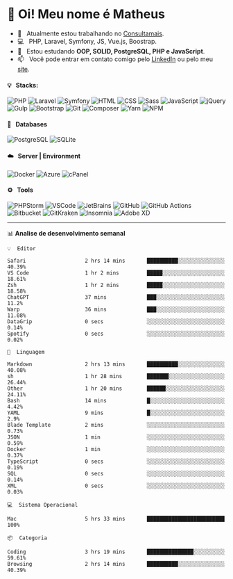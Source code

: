 # 👋 Oi! Meu nome é Matheus

- 🔭 &nbsp; Atualmente estou trabalhando no [Consultamais](https://consultamais.com.br/).
- 💻 &nbsp; PHP, Laravel, Symfony, JS, Vue.js, Boostrap.
- 🌱 &nbsp; Estou estudando **OOP, SOLID, PostgreSQL, PHP e JavaScript**.
- 📫 &nbsp; Você pode entrar em contato comigo pelo [LinkedIn](https://www.linkedin.com/in/matheuscamargoxavier/) ou pelo meu [site](https://matheuscamargo.co).

#### 💡 &nbsp; Stacks:
![PHP](https://img.shields.io/badge/-PHP-777BB4?&logo=php&logoColor=FFFFFF)
![Laravel](https://img.shields.io/badge/-Laravel-FF2D20?&logo=laravel&logoColor=FFFFFF)
![Symfony](https://img.shields.io/badge/-Symfony-000000?&logo=symfony&logoColor=FFFFFF)
![HTML](https://img.shields.io/badge/-HTML-E34F26?&logo=html5&logoColor=FFFFFF)
![CSS](https://img.shields.io/badge/-CSS-1572B6?&logo=css3&logoColor=FFFFFF)
![Sass](https://img.shields.io/badge/-Sass-CC6699?&logo=sass&logoColor=FFFFFF)
![JavaScript](https://img.shields.io/badge/-JavaScript-F7DF1E?&logo=javascript&logoColor=FFFFFF)
![jQuery](https://img.shields.io/badge/-jQuery-0769AD?&logo=jquery&logoColor=FFFFFF)
![Gulp](https://img.shields.io/badge/-Gulp-CF4647?&logo=gulp&logoColor=FFFFFF)
![Bootstrap](https://img.shields.io/badge/-Bootstrap-7952B3?&logo=bootstrap&logoColor=FFFFFF)
![Git](https://img.shields.io/badge/-Git-F05032?&logo=git&logoColor=FFFFFF)
![Composer](https://img.shields.io/badge/-Composer-885630?&logo=composer&logoColor=FFFFFF)
![Yarn](https://img.shields.io/badge/-Yarn-2C8EBB?&logo=yarn&logoColor=FFFFFF)
![NPM](https://img.shields.io/badge/-npm-CB3837?&logo=npm&logoColor=FFFFFF)

#### 💾 &nbsp; Databases
![PostgreSQL](https://img.shields.io/badge/-PostgreSQL-336791?&logo=PostgreSQL&logoColor=FFFFFF)
![SQLite](https://img.shields.io/badge/-SQLite-003B57?&logo=SQLite&logoColor=FFFFFF)

#### ☁️ &nbsp; Server | Environment
![Docker](https://img.shields.io/badge/-Docker-2496ED?&logo=docker&logoColor=FFFFFF)
![Azure](https://img.shields.io/badge/-Azure-0089D6?&logo=microsoft%20azure&logoColor=FFFFFF)
![cPanel](https://img.shields.io/badge/-cPanel-FF6C2C?&logo=cpanel&logoColor=FFFFFF)

#### ⚙️ &nbsp; Tools
![PHPStorm](https://img.shields.io/badge/-PHPStorm-000000?&logo=PHPStorm&logoColor=FFFFFF)
![VSCode](https://img.shields.io/badge/-VSCode-007ACC?&logo=Visual%20Studio%20Code&logoColor=FFFFFF) 
![JetBrains](https://img.shields.io/badge/-JetBrains-000000?&logo=jetbrains&logoColor=FFFFFF) 
![GitHub](https://img.shields.io/badge/-GitHub-181717?&logo=github&logoColor=FFFFFF) 
![GitHub Actions](https://img.shields.io/badge/-GitHub%20Actions-181717?&logo=GitHub%20Actions&logoColor=FFFFFF) 
![Bitbucket](https://img.shields.io/badge/-Bitbucket-0052CC?&logo=bitbucket&logoColor=FFFFFF)
![GitKraken](https://img.shields.io/badge/-GitKraken-179287?&logo=GitKraken&logoColor=FFFFFF)
![Insomnia](https://img.shields.io/badge/-Insomnia-5849BE?&logo=Insomnia&logoColor=FFFFFF)
![Adobe XD](https://img.shields.io/badge/-Adobe%20XD-FF61F6?&logo=adobe%20xd&logoColor=FFFFFF) 
_______

📊  **Analise de desenvolvimento semanal**
```text
💡  Editor

Safari                   2 hrs 14 mins       ██████████░░░░░░░░░░░░░░░     40.39%
VS Code                  1 hr 2 mins         █████░░░░░░░░░░░░░░░░░░░░     18.61%
Zsh                      1 hr 2 mins         █████░░░░░░░░░░░░░░░░░░░░     18.58%
ChatGPT                  37 mins             ███░░░░░░░░░░░░░░░░░░░░░░      11.2%
Warp                     36 mins             ███░░░░░░░░░░░░░░░░░░░░░░     11.08%
DataGrip                 0 secs              ░░░░░░░░░░░░░░░░░░░░░░░░░      0.14%
Spotify                  0 secs              ░░░░░░░░░░░░░░░░░░░░░░░░░      0.02%
```
```text
💬  Linguagem

Markdown                 2 hrs 13 mins       ██████████░░░░░░░░░░░░░░░     40.08%
sh                       1 hr 28 mins        ███████░░░░░░░░░░░░░░░░░░     26.44%
Other                    1 hr 20 mins        ██████░░░░░░░░░░░░░░░░░░░     24.11%
Bash                     14 mins             █░░░░░░░░░░░░░░░░░░░░░░░░      4.42%
YAML                     9 mins              █░░░░░░░░░░░░░░░░░░░░░░░░       2.9%
Blade Template           2 mins              ░░░░░░░░░░░░░░░░░░░░░░░░░      0.73%
JSON                     1 min               ░░░░░░░░░░░░░░░░░░░░░░░░░      0.59%
Docker                   1 min               ░░░░░░░░░░░░░░░░░░░░░░░░░      0.37%
TypeScript               0 secs              ░░░░░░░░░░░░░░░░░░░░░░░░░      0.19%
SQL                      0 secs              ░░░░░░░░░░░░░░░░░░░░░░░░░      0.14%
XML                      0 secs              ░░░░░░░░░░░░░░░░░░░░░░░░░      0.03%
```
```text
💻  Sistema Operacional

Mac                      5 hrs 33 mins       █████████████████████████       100%
```
```text
📦  Categoria

Coding                   3 hrs 19 mins       ███████████████░░░░░░░░░░     59.61%
Browsing                 2 hrs 14 mins       ██████████░░░░░░░░░░░░░░░     40.39%
```
